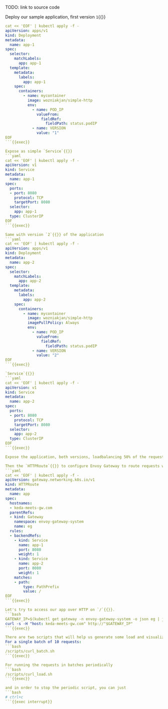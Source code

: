 TODO: link to source code

Deploy our sample application, first version `1`{{}}
```yaml
cat << 'EOF' | kubectl apply -f -
apiVersion: apps/v1
kind: Deployment
metadata:
  name: app-1
spec:
  selector:
    matchLabels:
      app: app-1
  template:
    metadata:
      labels:
        app: app-1
    spec:
      containers:
        - name: mycontainer
          image: wozniakjan/simple-http
          env:
            - name: POD_IP
              valueFrom:
                fieldRef:
                  fieldPath: status.podIP
            - name: VERSION
              value: "1"
EOF
```{{exec}}

Expose as simple `Service`{{}}
```yaml
cat << 'EOF' | kubectl apply -f -
apiVersion: v1
kind: Service
metadata:
  name: app-1
spec:
  ports:
  - port: 8080
    protocol: TCP
    targetPort: 8080
  selector:
    app: app-1
  type: ClusterIP
EOF
```{{exec}}

Same with version `2`{{}} of the application
```yaml
cat << 'EOF' | kubectl apply -f -
apiVersion: apps/v1
kind: Deployment
metadata:
  name: app-2
spec:
  selector:
    matchLabels:
      app: app-2
  template:
    metadata:
      labels:
        app: app-2
    spec:
      containers:
        - name: mycontainer
          image: wozniakjan/simple-http
          imagePullPolicy: Always
          env:
            - name: POD_IP
              valueFrom:
                fieldRef:
                  fieldPath: status.podIP
            - name: VERSION
              value: "2"
EOF
```{{exec}}

`Service`{{}}
```yaml
cat << 'EOF' | kubectl apply -f -
apiVersion: v1
kind: Service
metadata:
  name: app-2
spec:
  ports:
  - port: 8080
    protocol: TCP
    targetPort: 8080
  selector:
    app: app-2
  type: ClusterIP
EOF
```{{exec}}

Expose the application, both versions, loadbalancing 50% of the requests round-robin style

Then the `HTTPRoute`{{}} to configure Envoy Gateway to route requests with hostname `keda-meets-gw.com`{{}} to our application.
```yaml
cat << 'EOF' | kubectl apply -f -
apiVersion: gateway.networking.k8s.io/v1
kind: HTTPRoute
metadata:
  name: app
spec:
  hostnames:
  - keda-meets-gw.com
  parentRefs:
  - kind: Gateway
    namespace: envoy-gateway-system
    name: eg
  rules:
  - backendRefs:
    - kind: Service
      name: app-1
      port: 8080
      weight: 1
    - kind: Service
      name: app-2
      port: 8080
      weight: 1
    matches:
    - path:
        type: PathPrefix
        value: /
EOF
```{{exec}}

Let's try to access our app over HTTP on `/`{{}}.
```bash
GATEWAY_IP=$(kubectl get gateway -n envoy-gateway-system -o json eg | jq --raw-output '.status.addresses[0].value')
curl -s -H "host: keda-meets-gw.com" http://"$GATEWAY_IP"
```{{exec}}

There are two scripts that will help us generate some load and visualize responses a bit better
For a single batch of 10 requests:
```bash
/scripts/curl_batch.sh
```{{exec}}

For running the requests in batches periodically
```bash
/scripts/curl_load.sh
```{{exec}}

and in order to stop the periodic script, you can just
```bash
# ctrl+c
```{{exec interrupt}}
